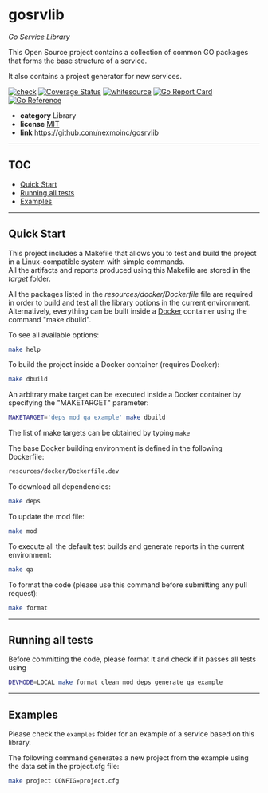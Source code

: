 <!-- Space: APIOSS -->
<!-- Parent: Projects -->
<!-- Title: gosrvlib -->

# gosrvlib

*Go Service Library*

This Open Source project contains a collection of common GO packages that forms the base structure of a service.

It also contains a project generator for new services.

[![check](https://github.com/nexmoinc/gosrvlib/actions/workflows/check.yaml/badge.svg)](https://github.com/nexmoinc/gosrvlib/actions/workflows/check.yaml)
[![Coverage Status](https://coveralls.io/repos/github/nexmoinc/gosrvlib/badge.svg?branch=main)](https://coveralls.io/github/nexmoinc/gosrvlib?branch=main)
[![whitesource](https://github.com/nexmoinc/gosrvlib/actions/workflows/whitesource.yaml/badge.svg)](https://github.com/nexmoinc/gosrvlib/actions/workflows/whitesource.yaml)
[![Go Report Card](https://goreportcard.com/badge/github.com/nexmoinc/gosrvlib)](https://goreportcard.com/report/github.com/nexmoinc/gosrvlib)
[![Go Reference](https://pkg.go.dev/badge/github.com/nexmoinc/gosrvlib.svg)](https://pkg.go.dev/github.com/nexmoinc/gosrvlib)


* **category**    Library
* **license**     [MIT](https://github.com/nexmoinc/gosrvlib/blob/main/LICENSE)
* **link**        https://github.com/nexmoinc/gosrvlib

-----------------------------------------------------------------

## TOC

* [Quick Start](#quickstart)
* [Running all tests](#runtest)
* [Examples](#examples)

-----------------------------------------------------------------

<a name="quickstart"></a>
## Quick Start

This project includes a Makefile that allows you to test and build the project in a Linux-compatible system with simple commands.  
All the artifacts and reports produced using this Makefile are stored in the *target* folder.  

All the packages listed in the *resources/docker/Dockerfile* file are required in order to build and test all the library options in the current environment.
Alternatively, everything can be built inside a [Docker](https://www.docker.com) container using the command "make dbuild".

To see all available options:
```bash
make help
```

To build the project inside a Docker container (requires Docker):
```bash
make dbuild
```

An arbitrary make target can be executed inside a Docker container by specifying the "MAKETARGET" parameter:
```bash
MAKETARGET='deps mod qa example' make dbuild
```
The list of make targets can be obtained by typing ```make```


The base Docker building environment is defined in the following Dockerfile:
```bash
resources/docker/Dockerfile.dev
```

To download all dependencies:
```bash
make deps
```

To update the mod file:
```bash
make mod
```

To execute all the default test builds and generate reports in the current environment:
```bash
make qa
```

To format the code (please use this command before submitting any pull request):
```bash
make format
```

-----------------------------------------------------------------

<a name="runtest"></a>
## Running all tests

Before committing the code, please format it and check if it passes all tests using
```bash
DEVMODE=LOCAL make format clean mod deps generate qa example
```

-----------------------------------------------------------------

<a name="examples"></a>
## Examples

Please check the `examples` folder for an example of a service based on this library.

The following command generates a new project from the example using the data set in the project.cfg file:

```bash
make project CONFIG=project.cfg
```
